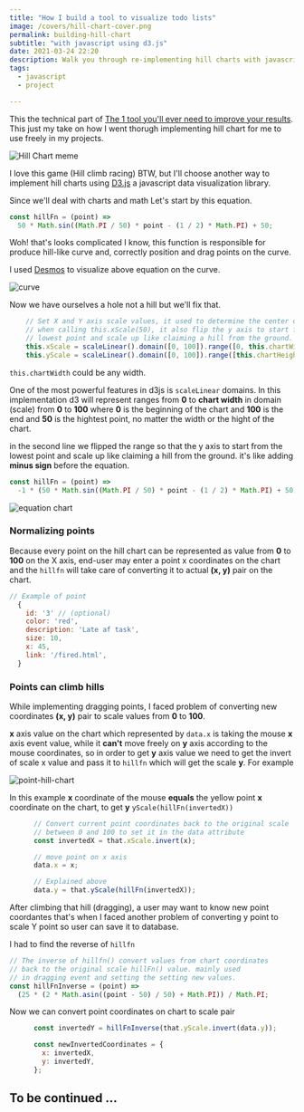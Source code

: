```yaml
---
title: "How I build a tool to visualize todo lists"
image: /covers/hill-chart-cover.png
permalink: building-hill-chart
subtitle: "with javascript using d3.js"
date: 2021-03-24 22:20
description: Walk you through re-implementing hill charts with javascript using d3.js
tags:
  - javascript
  - project

---
```


This the technical part of [The 1 tool you'll ever need to improve your results](https://ahmednagi.com/hill-chart). This just my take on how I went thorugh implementing hill chart for me to use freely in my projects.

![Hill Chart meme](/uploads/hill-climb-racing.png)

I love this game (Hill climb racing) BTW, but I'll choose another way to implement hill charts using [D3.js](https://d3js.org/) a javascript data visualization library.

Since we'll deal with charts and math Let's start by this equation.

```js
const hillFn = (point) =>
  50 * Math.sin((Math.PI / 50) * point - (1 / 2) * Math.PI) + 50;
```

Woh! that's looks complicated I know, this function is responsible for produce hill-like curve and, correctly position and drag points on the curve.

I used [Desmos](https://www.desmos.com/) to visualize above equation on the curve.

![curve](/uploads/hillfn-graph.png)

Now we have ourselves a hole not a hill but we'll fix that.

```js
    // Set X and Y axis scale values, it used to determine the center of the chart
    // when calling this.xScale(50), it also flip the y axis to start from the
    // lowest point and scale up like claiming a hill from the ground.
    this.xScale = scaleLinear().domain([0, 100]).range([0, this.chartWidth]);
    this.yScale = scaleLinear().domain([0, 100]).range([this.chartHeight, 0]);
```

`this.chartWidth` could be any width.

One of the most powerful features in d3js is `scaleLinear` domains. In this implementation d3 will represent ranges from **0** to **chart width** in domain (scale) from **0** to **100** where **0** is the beginning of the chart and **100** is the end and **50** is the hightest point, no matter the width or the hight of the chart.

in the second line we flipped the range so that the y axis to start from the lowest point and scale up like claiming a hill from the ground. it's like adding **minus sign** before the equation.

```js
const hillFn = (point) =>
  -1 * (50 * Math.sin((Math.PI / 50) * point - (1 / 2) * Math.PI) + 50);
```

![equation chart](/uploads/equation-chart.png)

### Normalizing points

Because every point on the hill chart can be represented as value from **0** to **100** on the X axis, end-user may enter a point x coordinates on the chart and the `hillfn` will take care of converting it to actual **(x, y)** pair on the chart.

```js
// Example of point
  {
    id: '3' // (optional)
    color: 'red',
    description: 'Late af task',
    size: 10,
    x: 45,
    link: '/fired.html',
  }
```

### Points can climb hills

While implementing dragging points, I faced problem of converting new coordinates **(x, y)** pair to scale values from **0** to **100**.

**x** axis value on the chart which represented by `data.x` is taking the mouse **x** axis event value, while it **can't** move freely on **y** axis according to the mouse coordinates, so in order to get **y** axis value we need to get the invert of scale x value and pass it to `hillfn` which will get the scale **y**. For example

![point-hill-chart](/uploads/mouse-move-on-chart.png)

In this example **x** coordinate of the mouse **equals** the yellow point **x** coordinate on the chart, to get **y** `yScale(hillFn(invertedX))`

```js
      // Convert current point coordinates back to the original scale
      // between 0 and 100 to set it in the data attribute
      const invertedX = that.xScale.invert(x);

      // move point on x axis
      data.x = x;

      // Explained above
      data.y = that.yScale(hillFn(invertedX));
```

After climbing that hill (dragging), a user may want to know new point coordantes that's when I faced another problem of converting y point to scale Y point so user can save it to database.

I had to find the reverse of `hillfn`

```js
// The inverse of hillfn() convert values from chart coordinates
// back to the original scale hillFn() value. mainly used
// in dragging event and setting the setting new values.
const hillFnInverse = (point) =>
  (25 * (2 * Math.asin((point - 50) / 50) + Math.PI)) / Math.PI;
```

Now we can convert point coordinates on chart to scale pair

```js
      const invertedY = hillFnInverse(that.yScale.invert(data.y));

      const newInvertedCoordinates = {
        x: invertedX,
        y: invertedY,
      };
```

## To be continued ...
